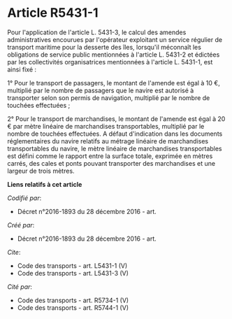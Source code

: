 # Article R5431-1

Pour l'application de l'article L. 5431-3, le calcul des amendes administratives encourues par l'opérateur exploitant un
service régulier de transport maritime pour la desserte des îles, lorsqu'il méconnaît les obligations de service public
mentionnées à l'article L. 5431-2 et édictées par les collectivités organisatrices mentionnées à l'article L. 5431-1, est
ainsi fixé : 

1° Pour le transport de passagers, le montant de l'amende est égal à 10 €, multiplié par le nombre de passagers que le navire
est autorisé à transporter selon son permis de navigation, multiplié par le nombre de touchées effectuées ; 

2° Pour le transport de marchandises, le montant de l'amende est égal à 20 € par mètre linéaire de marchandises
transportables, multiplié par le nombre de touchées effectuées. A défaut d'indication dans les documents réglementaires du
navire relatifs au métrage linéaire de marchandises transportables du navire, le mètre linéaire de marchandises
transportables est défini comme le rapport entre la surface totale, exprimée en mètres carrés, des cales et ponts pouvant
transporter des marchandises et une largeur de trois mètres.

**Liens relatifs à cet article**

_Codifié par_:

  - Décret n°2016-1893 du 28 décembre 2016 - art.

_Créé par_:

  - Décret n°2016-1893 du 28 décembre 2016 - art.

_Cite_:

  - Code des transports - art. L5431-1 (V)
  - Code des transports - art. L5431-3 (V)

_Cité par_:

  - Code des transports - art. R5734-1 (V)
  - Code des transports - art. R5744-1 (V)
